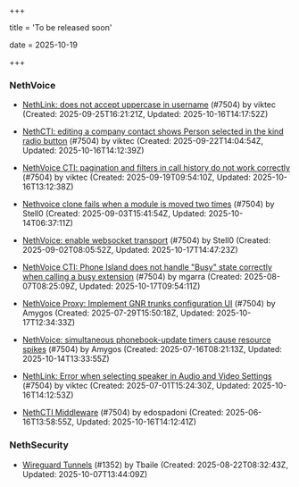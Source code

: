 +++

title = 'To be released soon'

date = 2025-10-19

+++

### NethVoice

- [NethLink: does not accept uppercase in username](https://github.com/NethServer/dev/issues/7656) (#7504) by viktec (Created: 2025-09-25T16:21:21Z, Updated: 2025-10-16T14:17:52Z)

- [NethCTI: editing a company contact shows Person selected in the kind radio button](https://github.com/NethServer/dev/issues/7646) (#7504) by viktec (Created: 2025-09-22T14:04:54Z, Updated: 2025-10-16T14:12:39Z)

- [NethVoice CTI: pagination and filters in call history do not work correctly](https://github.com/NethServer/dev/issues/7639) (#7504) by viktec (Created: 2025-09-19T09:54:10Z, Updated: 2025-10-16T13:12:38Z)

- [Nethvoice clone fails when a module is moved two times](https://github.com/NethServer/dev/issues/7616) (#7504) by Stell0 (Created: 2025-09-03T15:41:54Z, Updated: 2025-10-14T06:37:11Z)

- [NethVoice: enable websocket transport](https://github.com/NethServer/dev/issues/7611) (#7504) by Stell0 (Created: 2025-09-02T08:05:52Z, Updated: 2025-10-17T14:47:23Z)

- [NethVoice CTI: Phone Island does not handle "Busy" state correctly when calling a busy extension](https://github.com/NethServer/dev/issues/7599) (#7504) by mgarra (Created: 2025-08-07T08:25:09Z, Updated: 2025-10-17T09:54:11Z)

- [NethVoice Proxy: Implement GNR trunks configuration UI](https://github.com/NethServer/dev/issues/7578) (#7504) by Amygos (Created: 2025-07-29T15:50:18Z, Updated: 2025-10-17T12:34:33Z)

- [NethVoice: simultaneous phonebook-update timers cause resource spikes](https://github.com/NethServer/dev/issues/7555) (#7504) by Amygos (Created: 2025-07-16T08:21:13Z, Updated: 2025-10-14T13:33:55Z)

- [NethLink: Error when selecting speaker in Audio and Video Settings](https://github.com/NethServer/dev/issues/7538) (#7504) by viktec (Created: 2025-07-01T15:24:30Z, Updated: 2025-10-16T14:12:53Z)

- [NethCTI Middleware](https://github.com/NethServer/dev/issues/7504) (#7504) by edospadoni (Created: 2025-06-16T13:58:55Z, Updated: 2025-10-16T14:12:41Z)

### NethSecurity

- [Wireguard Tunnels](https://github.com/NethServer/nethsecurity/issues/1352) (#1352) by Tbaile (Created: 2025-08-22T08:32:43Z, Updated: 2025-10-07T13:44:09Z)

